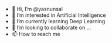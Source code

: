 - 👋 Hi, I’m @yasnunsal
- 👀 I’m interested in Artificial Intelligence 
- 🌱 I’m currently learning Deep Learning
- 💞️ I’m looking to collaborate on ...
- 📫 How to reach me 

<!---
yasnunsal/yasnunsal is a ✨ special ✨ repository because its `README.md` (this file) appears on your GitHub profile.
You can click the Preview link to take a look at your changes.
--->
